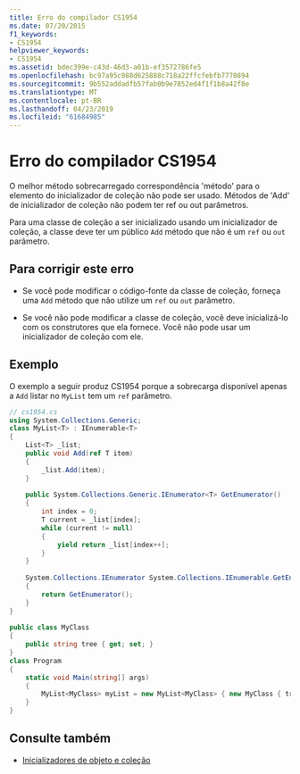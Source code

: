 ```yaml
---
title: Erro do compilador CS1954
ms.date: 07/20/2015
f1_keywords:
- CS1954
helpviewer_keywords:
- CS1954
ms.assetid: bdec399e-c43d-46d3-a01b-ef3572786fe5
ms.openlocfilehash: bc97a95c088d625888c718a22ffcfebfb7770894
ms.sourcegitcommit: 9b552addadfb57fab0b9e7852ed4f1f1b8a42f8e
ms.translationtype: MT
ms.contentlocale: pt-BR
ms.lasthandoff: 04/23/2019
ms.locfileid: "61684985"
---
```

# <a name="compiler-error-cs1954"></a>Erro do compilador CS1954
O melhor método sobrecarregado correspondência 'método' para o elemento do inicializador de coleção não pode ser usado. Métodos de 'Add' de inicializador de coleção não podem ter ref ou out parâmetros.  
  
 Para uma classe de coleção a ser inicializado usando um inicializador de coleção, a classe deve ter um público `Add` método que não é um `ref` ou `out` parâmetro.  
  
## <a name="to-correct-this-error"></a>Para corrigir este erro  
  
-   Se você pode modificar o código-fonte da classe de coleção, forneça uma `Add` método que não utilize um `ref` ou `out` parâmetro.  
  
-   Se você não pode modificar a classe de coleção, você deve inicializá-lo com os construtores que ela fornece. Você não pode usar um inicializador de coleção com ele.  
  
## <a name="example"></a>Exemplo  
 O exemplo a seguir produz CS1954 porque a sobrecarga disponível apenas a `Add` listar no `MyList` tem um `ref` parâmetro.  
  
```csharp  
// cs1954.cs  
using System.Collections.Generic;  
class MyList<T> : IEnumerable<T>  
{  
    List<T> _list;  
    public void Add(ref T item)  
    {  
        _list.Add(item);  
    }  
  
    public System.Collections.Generic.IEnumerator<T> GetEnumerator()  
    {  
        int index = 0;  
        T current = _list[index];  
        while (current != null)  
        {  
            yield return _list[index++];  
        }  
    }  
  
    System.Collections.IEnumerator System.Collections.IEnumerable.GetEnumerator()  
    {  
        return GetEnumerator();  
    }  
}  
  
public class MyClass  
{  
    public string tree { get; set; }  
}  
class Program  
{  
    static void Main(string[] args)  
    {  
        MyList<MyClass> myList = new MyList<MyClass> { new MyClass { tree = "maple" } }; // CS1954  
    }  
}  
```  
  
## <a name="see-also"></a>Consulte também

- [Inicializadores de objeto e coleção](../../csharp/programming-guide/classes-and-structs/object-and-collection-initializers.md)
